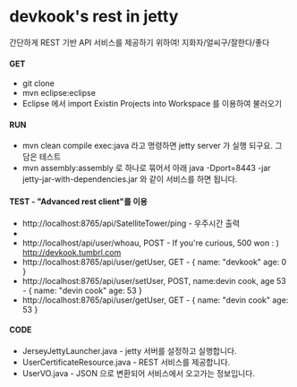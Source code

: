 # devkook's rest in jetty
간단하게 REST 기반 API 서비스를 제공하기 위하여! 지화자/얼씨구/잘한다/좋다

#### GET
* git clone 
* mvn eclipse:eclipse
* Eclipse 에서 import Existin Projects into Workspace 를 이용하여 불러오기


#### RUN
* mvn clean compile exec:java 라고 명령하면 jetty server 가 실행 되구요. 그 담은 테스트
* mvn assembly:assembly 로 하나로 묶어서 아래 java -Dport=8443 -jar jetty-jar-with-dependencies.jar 와 같이 서비스를 하면 됩니다.

#### TEST - "Advanced rest client"를 이용
* http://localhost:8765/api/SatelliteTower/ping - 우주시간 출력
* 
* http://localhost/api/user/whoau, POST - If you're curious, 500 won : ) http://devkook.tumbrl.com
* http://localhost:8765/api/user/getUser, GET - { name: "devkook" age: 0 }
* http://localhost:8765/api/user/setUser, POST, name:devin cook, age 53 - { name: "devin cook" age: 53 }
* http://localhost:8765/api/user/getUser, GET - { name: "devin cook" age: 53 }

#### CODE
* JerseyJettyLauncher.java - jetty 서버를 설정하고 실행합니다.
* UserCertificateResource.java - REST 서비스를 제공합니다. 
* UserVO.java - JSON 으로 변환되어 서비스에서 오고가는 정보입니다.


